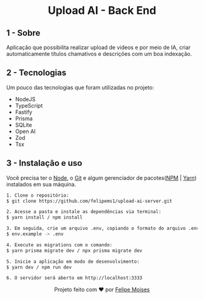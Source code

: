 <h1 align="center"> Upload AI - Back End </h1>

## 1 - Sobre

Aplicação que possibilita realizar upload de videos e por meio de IA, criar automaticamente títulos chamativos e descrições com um boa indexação.

## 2 - Tecnologias

Um pouco das tecnologias que foram utilizadas no projeto:

- NodeJS
- TypeScript
- Fastify
- Prisma
- SQLite
- Open AI
- Zod
- Tsx

## 3 - Instalação e uso

Você precisa ter o [Node](https://nodejs.org/en/), o [Git](https://git-scm.com/) e algum gerenciador de pacotes([NPM](https://docs.npmjs.com/downloading-and-installing-node-js-and-npm/) | [Yarn](https://classic.yarnpkg.com/lang/en/docs/install)) instalados em sua máquina.

```bash
1. Clone o repositório:
$ git clone https://github.com/felipems1/upload-ai-server.git

2. Acesse a pasta e instale as dependências via terminal:
$ yarn install / npm install

3. Em seguida, crie um arquivo .env, copiando o formato do arquivo .env.example:
$ env.example -> .env

4. Execute as migrations com o comando:
$ yarn prisma migrate dev / npx prisma migrate dev

5. Inicie a aplicação em modo de desenvolvimento:
$ yarn dev / npm run dev

6. O servidor será aberto em http://localhost:3333
```

<p align="center">Projeto feito com ❤️ por <a href="https://www.linkedin.com/in/felipems12/">Felipe Moises</a></p>
